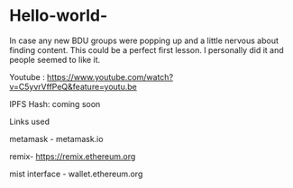 # Hello-world-
In case any new BDU groups were popping up and a little nervous about finding content. This could be a perfect first lesson. I personally did it and people seemed to like it.  

Youtube : https://www.youtube.com/watch?v=C5yvrVffPeQ&feature=youtu.be

IPFS Hash: coming soon 


Links used

metamask - metamask.io

remix- https://remix.ethereum.org

mist interface - wallet.ethereum.org 